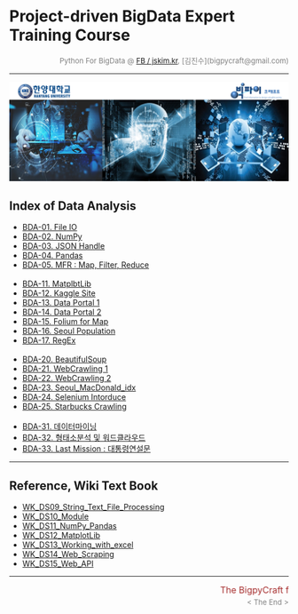 
# Project-driven BigData Expert Training Course

<div align='right'><font size=2 color='gray'>Python For BigData @ <font color='blue'><a href='https://www.facebook.com/jskim.kr'>FB / jskim.kr</a></font>, [김진수](bigpycraft@gmail.com)</font></div>
<hr>

<img src="../images/img_front_readme_hyu.png">

## Index of Data Analysis

- <a href="https://htmlpreview.github.io/?https://github.com/jinsookim/iitp18-hyu-bigdata/blob/master/section-B/html/H51_PB_DA_307_FileIO.html                 "> BDA-01. File IO                     </a>
- <a href="https://htmlpreview.github.io/?https://github.com/jinsookim/iitp18-hyu-bigdata/blob/master/section-B/html/H52_PC_DA_521_NumPy_h5.html               "> BDA-02. NumPy                       </a>
- <a href="https://htmlpreview.github.io/?https://github.com/jinsookim/iitp18-hyu-bigdata/blob/master/section-B/html/H53_PB_DA_422_JSON.html                   "> BDA-03. JSON Handle                 </a>
- <a href="https://htmlpreview.github.io/?https://github.com/jinsookim/iitp18-hyu-bigdata/blob/master/section-B/html/H61_PC_DA_531_Pandas_h5.html              "> BDA-04. Pandas                      </a>
- <a href="https://htmlpreview.github.io/?https://github.com/jinsookim/iitp18-hyu-bigdata/blob/master/section-B/html/H62_PB_DA_421_MFR.html                    "> BDA-05. MFR : Map, Filter, Reduce   </a>
<br/><br/>
- <a href="https://htmlpreview.github.io/?https://github.com/jinsookim/iitp18-hyu-bigdata/blob/master/section-B/html/H63_PC_DA_511_Matplotlib_h5.html          "> BDA-11. MatplbtLib                  </a>
- <a href="https://htmlpreview.github.io/?https://github.com/jinsookim/iitp18-hyu-bigdata/blob/master/section-B/html/H71_PD_DA_610_Kaggle_Titanic.html         "> BDA-12. Kaggle Site                 </a>
- <a href="https://htmlpreview.github.io/?https://github.com/jinsookim/iitp18-hyu-bigdata/blob/master/section-B/html/H72_PD_DA_621_DataGoKr.html               "> BDA-13. Data Portal 1               </a>
- <a href="https://htmlpreview.github.io/?https://github.com/jinsookim/iitp18-hyu-bigdata/blob/master/section-B/html/H73_PD_DA_622_DataGoKr.html               "> BDA-14. Data Portal 2               </a>
- <a href="https://htmlpreview.github.io/?https://github.com/jinsookim/iitp18-hyu-bigdata/blob/master/section-B/html/H74_PB_DA_424_Folium_ver1.html            "> BDA-15. Folium for Map              </a>
- <a href="https://htmlpreview.github.io/?https://github.com/jinsookim/iitp18-hyu-bigdata/blob/master/section-B/html/H81_PD_DA_630_Seoul_Population_18_1Q.html "> BDA-16. Seoul Population            </a>
- <a href="https://htmlpreview.github.io/?https://github.com/jinsookim/iitp18-hyu-bigdata/blob/master/section-B/html/H82_PB_DA_423_RegEx_ver1.html             "> BDA-17. RegEx                       </a>
<br/><br/>
- <a href="https://htmlpreview.github.io/?https://github.com/jinsookim/iitp18-hyu-bigdata/blob/master/section-B/html/H83_PE_DA_710_BeautifulSoup.html            "> BDA-20. BeautifulSoup               </a>
- <a href="https://htmlpreview.github.io/?https://github.com/jinsookim/iitp18-hyu-bigdata/blob/master/section-B/html/H83_PE_DA_713_WebCrawling1.html             "> BDA-21. WebCrawling 1               </a>
- <a href="https://htmlpreview.github.io/?https://github.com/jinsookim/iitp18-hyu-bigdata/blob/master/section-B/html/H84_PE_DA_713_WebCrawling2.html             "> BDA-22. WebCrawling 2               </a>
- <a href="https://htmlpreview.github.io/?https://github.com/jinsookim/iitp18-hyu-bigdata/blob/master/section-B/html/H86_PE_DA_720_Seoul_MacDonald_idx_v3.html   "> BDA-23. Seoul_MacDonald_idx         </a>
- <a href="https://htmlpreview.github.io/?https://github.com/jinsookim/iitp18-hyu-bigdata/blob/master/section-B/html/H87_PE_DA_730_Selenium_WebDriver.html       "> BDA-24. Selenium Intorduce          </a>
- <a href="https://htmlpreview.github.io/?https://github.com/jinsookim/iitp18-hyu-bigdata/blob/master/section-B/html/H88_PE_DA_731_Selenium_Starbucks_idx_v3.html"> BDA-25. Starbucks Crawling          </a>
<br/><br/>
- <a href="https://htmlpreview.github.io/?https://github.com/jinsookim/iitp18-hyu-bigdata/blob/master/section-B/html/H91_PF_DA_810_Datamining_v2.html            "> BDA-31. 데이터마이닝                </a>
- <a href="https://htmlpreview.github.io/?https://github.com/jinsookim/iitp18-hyu-bigdata/blob/master/section-B/html/H92_PF_DA_820_WordCloud_형태소분석_v2.html  "> BDA-32. 형태소분석 및 워드클라우드  </a>
- <a href="https://htmlpreview.github.io/?https://github.com/jinsookim/iitp18-hyu-bigdata/blob/master/section-B/html/H93_PF_DA_823_WordCloud_대통령연설문_v3.html"> BDA-33. Last Mission : 대통령연설문 </a>

<hr>

## Reference, Wiki Text Book
- <a href="https://htmlpreview.github.io/?https://github.com/jinsookim/iitp18-hyu-bigdata/blob/master/section-B/wikids/WK_DS09_String_Text_File_Processing.html   "> WK_DS09_String_Text_File_Processing  </a>
- <a href="https://htmlpreview.github.io/?https://github.com/jinsookim/iitp18-hyu-bigdata/blob/master/section-B/wikids/WK_DS10_Module.html                        "> WK_DS10_Module                       </a>
- <a href="https://htmlpreview.github.io/?https://github.com/jinsookim/iitp18-hyu-bigdata/blob/master/section-B/wikids/WK_DS11_NumPy_Pandas.html                  "> WK_DS11_NumPy_Pandas                 </a>
- <a href="https://htmlpreview.github.io/?https://github.com/jinsookim/iitp18-hyu-bigdata/blob/master/section-B/wikids/WK_DS12_MatplotLib.html                    "> WK_DS12_MatplotLib                   </a>
- <a href="https://htmlpreview.github.io/?https://github.com/jinsookim/iitp18-hyu-bigdata/blob/master/section-B/wikids/WK_DS13_Working_with_excel.html            "> WK_DS13_Working_with_excel           </a>
- <a href="https://htmlpreview.github.io/?https://github.com/jinsookim/iitp18-hyu-bigdata/blob/master/section-B/wikids/WK_DS14_Web_Scraping.html                  "> WK_DS14_Web_Scraping                 </a>
- <a href="https://htmlpreview.github.io/?https://github.com/jinsookim/iitp18-hyu-bigdata/blob/master/section-B/wikids/WK_DS15_Web_API.html                       "> WK_DS15_Web_API                      </a>


<hr>
<marquee><font size=3 color='brown'>The BigpyCraft find the information to design valuable society with Technology & Craft.</font></marquee>
<div align='right'><font size=2 color='gray'> &lt; The End &gt; </font></div>
